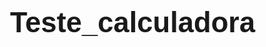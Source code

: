 # Teste_calculadora
<!DOCTYPE html>
<html lang="pt-br">
<head>
    <meta charset="UTF-8">
    <meta http-equiv="X-UA-Compatible" content="IE=edge">
    <meta name="viewport" content="width=device-width, initial-scale=1.0">
    <title>Somando Números</title>
    <style>
        body{ font: normal 17pt Arial; 
        }
        input {
            font: normal 17pt Arial;
            width: 150px;
        }
        
    </style>
</head>
<body>
    <h1>Somando Valores</h1>
    <input type="number" name ="txtn1" id="txtn1"> +
<input type="number" name = "txtn2" id = "txtn2">
<input type="button" value="Somar" onclick ="somar()">
<div id="res">Resultado da soma</div>
<br>
<br>
<input type="number" name = "txtn3" id= "txtn3">  x 
<input type="number" name = "txtn4" id = "txtn4">
<input type="button" value="Multiplicar" onclick="multiplicar()">

<div id ="res2">Resultado da multiplicação</div>

<style>
    body { font: normal 18pt Arial;
    }
    div#res { 
        margin-top: 20px;
    }
    div#res2 {
        margin-top: 20px;
    }
</style>

<script>
    function somar() {
        var tn1 = window.document.getElementById('txtn1')
        var tn2 = window.document.querySelector('input#txtn2')
        var res = window.document.getElementById('res')
        var n1 = Number(tn1.value)
        var n2 = Number(tn2.value)
        var s = n1 + n2
        res.innerHTML = `A soma entre ${n1} e ${n2} é igual a <strong>${s}</strong>`
        }
     function multiplicar() {
            var tn3 = document.getElementById('txtn3')
            var tn4 = document.getElementById('txtn4')
            var res2 = document.getElementById('res2')
            var n3 = Number(tn3.value)
            var n4 = Number(tn4.value)
            var d = n1 * n2 
            res2.innerHTML = `A multiplicação entre ${n3} e ${n4} é igual a <strong>${d}</strong>`

        }
</script>
</body>
</html>
